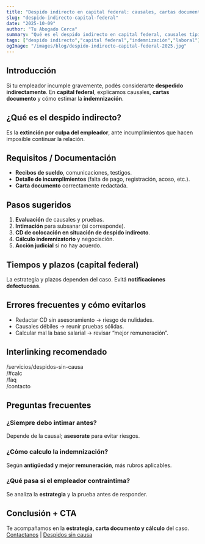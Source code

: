 ```yaml
---
title: "Despido indirecto en capital federal: causales, cartas documento y cálculo"
slug: "despido-indirecto-capital-federal"
date: "2025-10-09"
author: "Tu Abogado Cerca"
summary: "Qué es el despido indirecto en capital federal, causales típicas, cartas documento y pautas para calcular la indemnización."
tags: ["despido indirecto","capital federal","indemnización","laboral"]
ogImage: "/images/blog/despido-indirecto-capital-federal-2025.jpg"
---
```


## Introducción
Si tu empleador incumple gravemente, podés considerarte **despedido indirectamente**. En **capital federal**, explicamos causales, **cartas documento** y cómo estimar la **indemnización**.

## ¿Qué es el despido indirecto?
Es la **extinción por culpa del empleador**, ante incumplimientos que hacen imposible continuar la relación.

## Requisitos / Documentación
- **Recibos de sueldo**, comunicaciones, testigos.  
- **Detalle de incumplimientos** (falta de pago, registración, acoso, etc.).  
- **Carta documento** correctamente redactada.

## Pasos sugeridos
1. **Evaluación** de causales y pruebas.  
2. **Intimación** para subsanar (si corresponde).  
3. **CD de colocación en situación de despido indirecto**.  
4. **Cálculo indemnizatorio** y negociación.  
5. **Acción judicial** si no hay acuerdo.

## Tiempos y plazos (capital federal)
La estrategia y plazos dependen del caso. Evitá **notificaciones defectuosas**.

## Errores frecuentes y cómo evitarlos
- Redactar CD sin asesoramiento → riesgo de nulidades.  
- Causales débiles → reunir pruebas sólidas.  
- Calcular mal la base salarial → revisar “mejor remuneración”.

## Interlinking recomendado
/servicios/despidos-sin-causa  
/#calc  
/faq  
/contacto

## Preguntas frecuentes
### ¿Siempre debo intimar antes?
Depende de la causal; **asesorate** para evitar riesgos.

### ¿Cómo calculo la indemnización?
Según **antigüedad y mejor remuneración**, más rubros aplicables.

### ¿Qué pasa si el empleador contraintima?
Se analiza la **estrategia** y la prueba antes de responder.

## Conclusión + CTA
Te acompañamos en la **estrategia, carta documento y cálculo** del caso.  
[Contactanos](/contacto) | [Despidos sin causa](/servicios/despidos-sin-causa)
